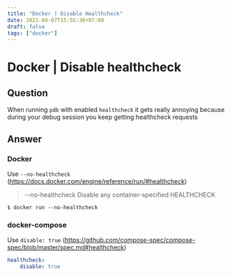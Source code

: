 ```yaml
---
title: "Docker | Disable Healthcheck"
date: 2021-04-07T15:55:36+07:00
draft: false
tags: ["docker"]
---
```


# Docker | Disable healthcheck

## Question

When running `pdb` with enabled `healthcheck` it gets really annoying because during your debug session you keep getting healthcheck requests

## Answer

### Docker

Use `--no-healthcheck` (https://docs.docker.com/engine/reference/run/#healthcheck)

> --no-healthcheck Disable any container-specified HEALTHCHECK

```console
$ docker run --no-healthcheck
```

### docker-compose

Use `disable: true` (https://github.com/compose-spec/compose-spec/blob/master/spec.md#healthcheck)

```yaml
healthcheck:
    disable: true
```
